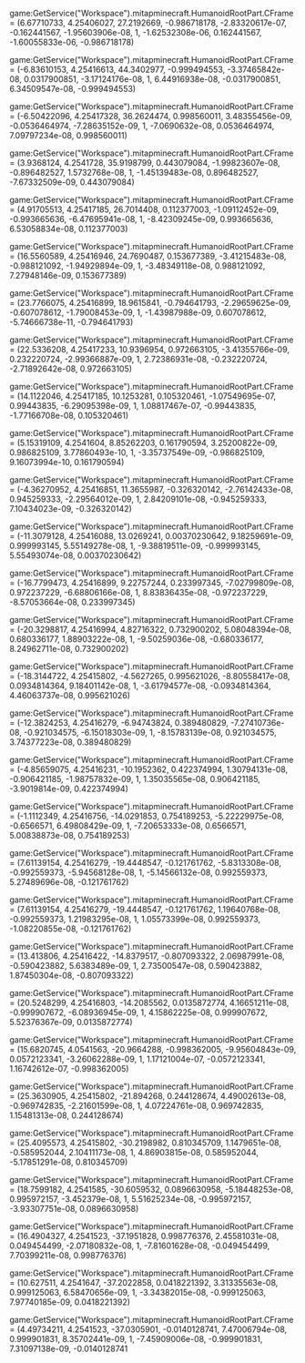 game:GetService("Workspace").mitapminecraft.HumanoidRootPart.CFrame = (6.67710733, 4.25406027, 27.2192669, -0.986718178, -2.83320617e-07, -0.162441567, -1.95603906e-08, 1, -1.62532308e-06, 0.162441567, -1.60055833e-06, -0.986718178)

game:GetService("Workspace").mitapminecraft.HumanoidRootPart.CFrame = (-6.83610153, 4.25416613, 44.3402977, -0.999494553, -3.37465842e-08, 0.0317900851, -3.17124176e-08, 1, 6.44916938e-08, -0.0317900851, 6.34509547e-08, -0.999494553)

game:GetService("Workspace").mitapminecraft.HumanoidRootPart.CFrame = (-6.50422096, 4.25417328, 36.2624474, 0.998560011, 3.48355456e-09, -0.0536464974, -7.28635152e-09, 1, -7.0690632e-08, 0.0536464974, 7.09797234e-08, 0.998560011)

game:GetService("Workspace").mitapminecraft.HumanoidRootPart.CFrame = (3.9368124, 4.2541728, 35.9198799, 0.443079084, -1.99823607e-08, -0.896482527, 1.5732768e-08, 1, -1.45139483e-08, 0.896482527, -7.67332509e-09, 0.443079084)

game:GetService("Workspace").mitapminecraft.HumanoidRootPart.CFrame = (4.91705513, 4.25417185, 26.7014408, 0.112377003, -1.09112452e-09, -0.993665636, -6.47695941e-08, 1, -8.42309245e-09, 0.993665636, 6.53058834e-08, 0.112377003)

game:GetService("Workspace").mitapminecraft.HumanoidRootPart.CFrame = (16.5560589, 4.25416946, 24.7690487, 0.153677389, -3.41215483e-08, -0.988121092, -1.94929894e-09, 1, -3.48349118e-08, 0.988121092, 7.27948146e-09, 0.153677389)

game:GetService("Workspace").mitapminecraft.HumanoidRootPart.CFrame = (23.7766075, 4.25416899, 18.9615841, -0.794641793, -2.29659625e-09, -0.607078612, -1.79008453e-09, 1, -1.43987988e-09, 0.607078612, -5.74666738e-11, -0.794641793)

game:GetService("Workspace").mitapminecraft.HumanoidRootPart.CFrame = (22.5336208, 4.25417233, 10.9396954, 0.972663105, -3.41355766e-09, 0.232220724, -2.99366887e-09, 1, 2.72386931e-08, -0.232220724, -2.71892642e-08, 0.972663105)

game:GetService("Workspace").mitapminecraft.HumanoidRootPart.CFrame = (14.1122046, 4.25417185, 10.1253281, 0.105320461, -1.07549695e-07, 0.99443835, -6.29095398e-09, 1, 1.08817467e-07, -0.99443835, -1.77166708e-08, 0.105320461)

game:GetService("Workspace").mitapminecraft.HumanoidRootPart.CFrame = (5.15319109, 4.2541604, 8.85262203, 0.161790594, 3.25200822e-09, 0.986825109, 3.77860493e-10, 1, -3.35737549e-09, -0.986825109, 9.16073994e-10, 0.161790594)

game:GetService("Workspace").mitapminecraft.HumanoidRootPart.CFrame = (-4.36270952, 4.25416851, 11.3655987, -0.326320142, -2.76142433e-08, 0.945259333, -2.29564012e-09, 1, 2.84209101e-08, -0.945259333, 7.10434023e-09, -0.326320142)

game:GetService("Workspace").mitapminecraft.HumanoidRootPart.CFrame = (-11.3079128, 4.25416088, 13.0269241, 0.00370230642, 9.18259691e-09, 0.999993145, 5.55149278e-08, 1, -9.38819511e-09, -0.999993145, 5.55493074e-08, 0.00370230642)

game:GetService("Workspace").mitapminecraft.HumanoidRootPart.CFrame = (-16.7799473, 4.25416899, 9.22757244, 0.233997345, -7.02799809e-08, 0.972237229, -6.68806166e-08, 1, 8.83836435e-08, -0.972237229, -8.57053664e-08, 0.233997345)

game:GetService("Workspace").mitapminecraft.HumanoidRootPart.CFrame = (-20.3298817, 4.25416994, 4.82716322, 0.732900202, 5.08048394e-08, 0.680336177, 1.88903222e-08, 1, -9.50259036e-08, -0.680336177, 8.24962711e-08, 0.732900202)

game:GetService("Workspace").mitapminecraft.HumanoidRootPart.CFrame = (-18.3144722, 4.25415802, -4.5627265, 0.995621026, -8.80558417e-08, 0.0934814364, 9.18401142e-08, 1, -3.61794577e-08, -0.0934814364, 4.46063737e-08, 0.995621026)

game:GetService("Workspace").mitapminecraft.HumanoidRootPart.CFrame = (-12.3824253, 4.25416279, -6.94743824, 0.389480829, -7.27410736e-08, -0.921034575, -6.15018303e-09, 1, -8.15783139e-08, 0.921034575, 3.74377223e-08, 0.389480829)

game:GetService("Workspace").mitapminecraft.HumanoidRootPart.CFrame = (-4.85659075, 4.25416231, -10.1952362, 0.422374994, 1.30794131e-08, -0.906421185, -1.98757832e-09, 1, 1.35035565e-08, 0.906421185, -3.9019814e-09, 0.422374994)

game:GetService("Workspace").mitapminecraft.HumanoidRootPart.CFrame = (-1.1112349, 4.25416756, -14.0291853, 0.754189253, -5.22229975e-08, -0.6566571, 6.49808429e-09, 1, -7.20653333e-08, 0.6566571, 5.00838873e-08, 0.754189253)

game:GetService("Workspace").mitapminecraft.HumanoidRootPart.CFrame = (7.61139154, 4.25416279, -19.4448547, -0.121761762, -5.8313308e-08, -0.992559373, -5.94568128e-08, 1, -5.14566132e-08, 0.992559373, 5.27489696e-08, -0.121761762)

game:GetService("Workspace").mitapminecraft.HumanoidRootPart.CFrame = (7.61139154, 4.25416279, -19.4448547, -0.121761762, 1.19640768e-08, -0.992559373, 1.21983295e-08, 1, 1.05573399e-08, 0.992559373, -1.08220855e-08, -0.121761762)

game:GetService("Workspace").mitapminecraft.HumanoidRootPart.CFrame = (13.413806, 4.25416422, -14.8379517, -0.807093322, 2.06987991e-08, -0.590423882, 5.6383489e-09, 1, 2.73500547e-08, 0.590423882, 1.87450304e-08, -0.807093322)

game:GetService("Workspace").mitapminecraft.HumanoidRootPart.CFrame = (20.5248299, 4.25416803, -14.2085562, 0.0135872774, 4.16651211e-08, -0.999907672, -6.08936945e-09, 1, 4.15862225e-08, 0.999907672, 5.52376367e-09, 0.0135872774)

game:GetService("Workspace").mitapminecraft.HumanoidRootPart.CFrame = (15.6820745, 4.0541563, -20.9664288, -0.998362005, -9.95604843e-09, 0.0572123341, -3.26062288e-09, 1, 1.17121004e-07, -0.0572123341, 1.16742612e-07, -0.998362005)

game:GetService("Workspace").mitapminecraft.HumanoidRootPart.CFrame = (25.3630905, 4.25415802, -21.894268, 0.244128674, 4.49002613e-08, -0.969742835, -2.21601599e-08, 1, 4.07224761e-08, 0.969742835, 1.15481313e-08, 0.244128674)

game:GetService("Workspace").mitapminecraft.HumanoidRootPart.CFrame = (25.4095573, 4.25415802, -30.2198982, 0.810345709, 1.1479651e-08, -0.585952044, 2.10411173e-08, 1, 4.86903815e-08, 0.585952044, -5.17851291e-08, 0.810345709)

game:GetService("Workspace").mitapminecraft.HumanoidRootPart.CFrame = (18.7599182, 4.2541585, -30.6059532, 0.0896630958, -5.18448253e-08, 0.995972157, -3.452379e-08, 1, 5.51625234e-08, -0.995972157, -3.93307751e-08, 0.0896630958)

game:GetService("Workspace").mitapminecraft.HumanoidRootPart.CFrame = (16.4904327, 4.2541523, -37.1951828, 0.998776376, 2.45581031e-08, 0.049454499, -2.07180832e-08, 1, -7.81601628e-08, -0.049454499, 7.70399211e-08, 0.998776376)

game:GetService("Workspace").mitapminecraft.HumanoidRootPart.CFrame = (10.627511, 4.2541647, -37.2022858, 0.0418221392, 3.31335563e-08, 0.999125063, 6.58470656e-09, 1, -3.34382015e-08, -0.999125063, 7.97740185e-09, 0.0418221392)

game:GetService("Workspace").mitapminecraft.HumanoidRootPart.CFrame = (4.49734211, 4.2541523, -37.0305901, -0.0140128741, 7.47006794e-08, 0.999901831, 8.35702441e-09, 1, -7.45909006e-08, -0.999901831, 7.31097138e-09, -0.0140128741
